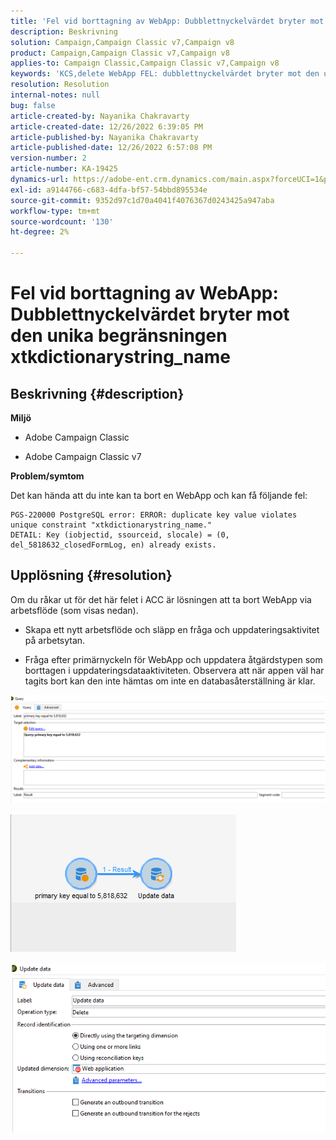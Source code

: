 ```yaml
---
title: 'Fel vid borttagning av WebApp: Dubblettnyckelvärdet bryter mot den unika begränsningen xtkdictionarystring_name.'
description: Beskrivning
solution: Campaign,Campaign Classic v7,Campaign v8
product: Campaign,Campaign Classic v7,Campaign v8
applies-to: Campaign Classic,Campaign Classic v7,Campaign v8
keywords: 'KCS,delete WebApp FEL: dubblettnyckelvärdet bryter mot den unika begränsningen "xtkdictionarystring_name"'
resolution: Resolution
internal-notes: null
bug: false
article-created-by: Nayanika Chakravarty
article-created-date: 12/26/2022 6:39:05 PM
article-published-by: Nayanika Chakravarty
article-published-date: 12/26/2022 6:57:08 PM
version-number: 2
article-number: KA-19425
dynamics-url: https://adobe-ent.crm.dynamics.com/main.aspx?forceUCI=1&pagetype=entityrecord&etn=knowledgearticle&id=0b256f8d-4c85-ed11-81ac-6045bd006b4b
exl-id: a9144766-c683-4dfa-bf57-54bbd895534e
source-git-commit: 9352d97c1d70a4041f4076367d0243425a947aba
workflow-type: tm+mt
source-wordcount: '130'
ht-degree: 2%

---
```


# Fel vid borttagning av WebApp: Dubblettnyckelvärdet bryter mot den unika begränsningen xtkdictionarystring_name

## Beskrivning {#description}


<b>Miljö</b>

- Adobe Campaign Classic

- Adobe Campaign Classic v7

<b>Problem/symtom</b>

Det kan hända att du inte kan ta bort en WebApp och kan få följande fel:




```
PGS-220000 PostgreSQL error: ERROR: duplicate key value violates unique constraint "xtkdictionarystring_name."
DETAIL: Key (iobjectid, ssourceid, slocale) = (0, del_5818632_closedFormLog, en) already exists.
```





## Upplösning {#resolution}


Om du råkar ut för det här felet i ACC är lösningen att ta bort WebApp via arbetsflöde (som visas nedan).

- Skapa ett nytt arbetsflöde och släpp en fråga och uppdateringsaktivitet på arbetsytan.

- Fråga efter primärnyckeln för WebApp och uppdatera åtgärdstypen som borttagen i uppdateringsdataaktiviteten. Observera att när appen väl har tagits bort kan den inte hämtas om inte en databasåterställning är klar.

![](assets/5cd987f7-8acf-ec11-a7b5-0022480a8e40.png)

![](assets/bf56c710-8bcf-ec11-a7b5-0022480a8e40.png)



![](assets/da9b0818-8bcf-ec11-a7b5-0022480a8e40.png)
